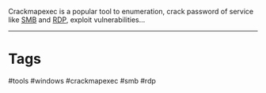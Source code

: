 
Crackmapexec is a popular tool to enumeration, crack password of service like [SMB](https://en.wikipedia.org/wiki/Server_Message_Block) and [RDP](https://es.wikipedia.org/wiki/Remote_Desktop_Protocol), exploit vulnerabilities...


---

# Tags

#tools #windows #crackmapexec #smb #rdp